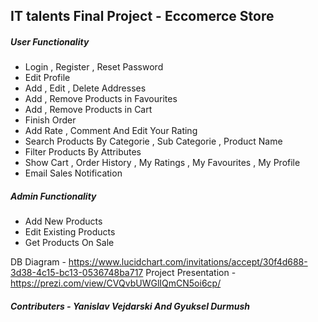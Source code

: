 ## IT talents Final Project - Eccomerce Store


##### User Functionality
- Login , Register , Reset Password
- Edit Profile
- Add , Edit , Delete Addresses
- Add , Remove Products in Favourites
- Add , Remove Products in Cart 
- Finish Order
- Add Rate , Comment And Edit Your Rating
- Search Products By Categorie , Sub Categorie , Product Name
- Filter Products By Attributes
- Show Cart , Order History , My Ratings , My Favourites , My Profile 
- Email Sales Notification

##### Admin Functionality
- Add New Products
- Edit Existing Products
- Get Products On Sale

























DB Diagram - https://www.lucidchart.com/invitations/accept/30f4d688-3d38-4c15-bc13-0536748ba717
Project Presentation - https://prezi.com/view/CVQvbUWGlIQmCN5oi6cp/
##### Contributers - Yanislav Vejdarski And Gyuksel Durmush
